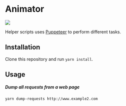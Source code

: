 # Animator

![](https://vignette.wikia.nocookie.net/ffxi/images/e/ea/Animator.jpg/revision/latest?cb=20060613010046)


Helper scripts uses [Puppeteer](https://github.com/GoogleChrome/puppeteer) to perform different tasks.

## Installation
Clone this repository and run `yarn install`.

## Usage
##### Dump all requests from a web page
`yarn dump-requests http://www.example2.com`
